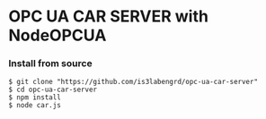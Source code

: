 
# OPC UA CAR SERVER with NodeOPCUA

### Install from source

    $ git clone "https://github.com/is3labengrd/opc-ua-car-server"
    $ cd opc-ua-car-server
    $ npm install
    $ node car.js
